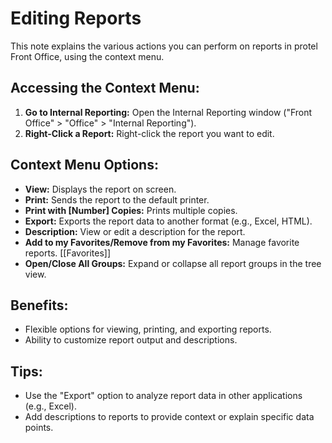 # Editing Reports

This note explains the various actions you can perform on reports in protel Front Office, using the context menu.

## Accessing the Context Menu:

1. **Go to Internal Reporting:**  Open the Internal Reporting window ("Front Office" > "Office" > "Internal Reporting").
2. **Right-Click a Report:** Right-click the report you want to edit.

## Context Menu Options:

* **View:**  Displays the report on screen.
* **Print:**  Sends the report to the default printer.
* **Print with [Number] Copies:**  Prints multiple copies.
* **Export:**  Exports the report data to another format (e.g., Excel, HTML). 
* **Description:**  View or edit a description for the report.
* **Add to my Favorites/Remove from my Favorites:**  Manage favorite reports. [[Favorites]]
* **Open/Close All Groups:** Expand or collapse all report groups in the tree view. 

## Benefits:

* Flexible options for viewing, printing, and exporting reports.
* Ability to customize report output and descriptions.

## Tips:

* Use the "Export" option to analyze report data in other applications (e.g., Excel).
* Add descriptions to reports to provide context or explain specific data points. 